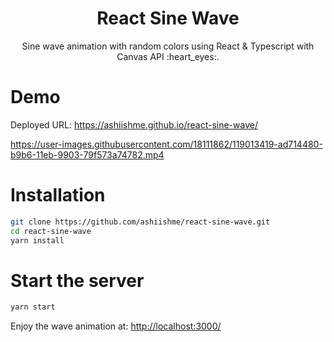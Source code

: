 <div align="center">
<h1 align="center" style="border: 0;"> React Sine Wave </h1>
<p>Sine wave animation with random colors using React &amp; Typescript with Canvas API :heart_eyes:.</p>
</div>

# Demo

Deployed URL: <https://ashiishme.github.io/react-sine-wave/>

<https://user-images.githubusercontent.com/18111862/119013419-ad714480-b9b6-11eb-9903-79f573a74782.mp4>

# Installation

```bash
git clone https://github.com/ashiishme/react-sine-wave.git
cd react-sine-wave
yarn install
```

# Start the server

```bash
yarn start
```

Enjoy the wave animation at: <http://localhost:3000/>
